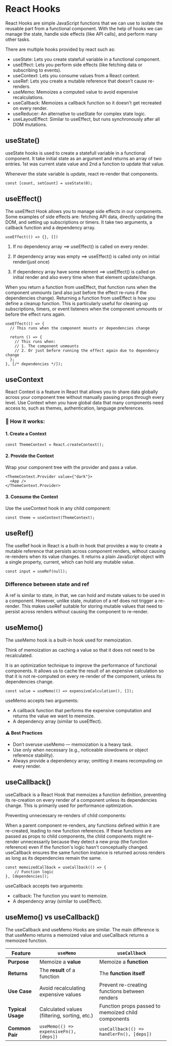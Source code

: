# React Hooks
React Hooks are simple JavaScript functions that we can use to isolate the reusable part from a functional component. With the help of hooks we can manage the state, handle side effects (like API calls), and perform many other tasks.

There are multiple hooks provided by react such as:
- useState: Lets you create statefull variable in a functional component.
- useEffect: Lets you perform side effects (like fetching data or subscribing to events).
- useContext: Lets you consume values from a React context.
- useRef: Lets you create a mutable reference that doesn’t cause re-renders.
- useMemo: Memoizes a computed value to avoid expensive recalculations.
- useCallback: Memoizes a callback function so it doesn't get recreated on every render.
- useReducer: An alternative to useState for complex state logic.
- useLayoutEffect: Similar to useEffect, but runs synchronously after all DOM mutations.

## useState()
useState hooks is used to create a statefull variable in a functional component. It take initial state as an argument and returns an array of two entries. 1st was current state value and 2nd a function to update that value.

Whenever the state variable is update, react re-render that components.

```
const [count, setCount] = useState(0);
``` 

## useEffect()
The useEffect Hook allows you to manage side effects in our components. Some examples of side effects are: fetching API data, directly updating the DOM, and setting up subscriptions or timers. It take two arguments, a callback function and a dependency array.

```
useEffect(() => {}, [])
```

1. If no dependency array ==> useEffect() is called on every render.

2. If dependency array was empty ==> useEffect() is called only on initial render(just once) 

3. If dependency array have some element ==> useEffect() is called on initial render and also every time when that element update/change.

When you return a function from useEffect, that function runs when the component unmounts (and also just before the effect re-runs if the dependencies change). Returning a function from useEffect is how you define a cleanup function. This is particularly useful for cleaning up subscriptions, timers, or event listeners when the component unmounts or before the effect runs again.

```
useEffect(() => {
  // This runs when the component mounts or dependencies change

  return () => {
    // This runs when:
    // 1. The component unmounts
    // 2. Or just before running the effect again due to dependency change
  };
}, [/* dependencies */]);
```

## useContext
React Context is a feature in React that allows you to share data globally across your component tree without manually passing props through every level. Use Context when you have global data that many components need access to, such as themes, authentication, language preferences.

### 🔧 How it works:
#### 1. Create a Context
```
const ThemeContext = React.createContext();
```
#### 2. Provide the Context
Wrap your component tree with the provider and pass a value.

```
<ThemeContext.Provider value={"dark"}>
  <App />
</ThemeContext.Provider>
```
#### 3. Consume the Context
Use the useContext hook in any child component:

```
const theme = useContext(ThemeContext);
```

## useRef()
The useRef hook in React is a built-in hook that provides a way to create a mutable reference that persists across component renders, without causing re-renders when its value changes. It returns a plain JavaScript object with a single property, current, which can hold any mutable value.

```
const input = useRef(null);
```

### Difference between state and ref
A ref is similar to state, in that, we can hold and mutate values to be used in a component. However, unlike state, mutation of a ref does not trigger a re-render. This makes useRef suitable for storing mutable values that need to persist across renders without causing the component to re-render.


## useMemo()
The useMemo hook is a built-in hook used for memoization.

Think of memoization as caching a value so that it does not need to be recalculated.

It is an optimization technique to improve the performance of functional components. It allows us to cache the result of an expensive calculation so that it is not re-computed on every re-render of the component, unless its dependencies change.

```
const value = useMemo(() => expensiveCalculation(), []);
```

useMemo accepts two arguments:
- A callback function that performs the expensive computation and returns the value we want to memoize.
- A dependency array (similar to useEffect).

#### ⚠️ Best Practices
- Don’t overuse useMemo — memoization is a heavy task.
- Use only when necessary (e.g., noticeable slowdowns or object reference stability).
- Always provide a dependency array; omitting it means recomputing on every render.

## useCallback()
useCallback is a React Hook that memoizes a function definition, preventing its re-creation on every render of a component unless its dependencies change. This is primarily used for performance optimization.

Preventing unnecessary re-renders of child components:

When a parent component re-renders, any functions defined within it are re-created, leading to new function references. If these functions are passed as props to child components, the child components might re-render unnecessarily because they detect a new prop (the function reference) even if the function's logic hasn't conceptually changed. useCallback ensures the same function instance is returned across renders as long as its dependencies remain the same.

```
const memoizedCallback = useCallback(() => {
    // Function logic
}, [dependencies]);
```

useCallback accepts two arguments:
- callback: The function you want to memoize.
- A dependency array (similar to useEffect).

## useMemo() vs useCallback()
The useCallback and useMemo Hooks are similar. The main difference is that useMemo returns a memoized value and useCallback returns a memoized function.

| Feature           | `useMemo`                                    | `useCallback`                                      |
| ----------------- | -------------------------------------------- | -------------------------------------------------- |
| **Purpose**       | Memoize a **value**                          | Memoize a **function**                             |
| **Returns**       | The **result** of a function                 | The **function itself**                            |
| **Use Case**      | Avoid recalculating expensive values         | Prevent re-creating functions between renders      |
| **Typical Usage** | Calculated values (filtering, sorting, etc.) | Function props passed to memoized child components |
| **Common Pair**   | `useMemo(() => expensiveFn(), [deps])`       | `useCallback(() => handlerFn(), [deps])`           |
